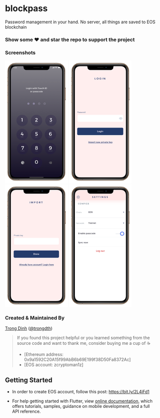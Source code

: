 # blockpass

Password management in your hand. No server, all things are saved to EOS blockchain

### Show some :heart: and star the repo to support the project

### Screenshots

<img src="screenshots/s1.png" height="405em" /> <img src="screenshots/s2.png" height="405em" /> <img src="screenshots/s3.png" height="405em" /> <img src="screenshots/s4.png" height="405em" />


### Created & Maintained By

[Trong Dinh](https://github.com/trongdth) ([@trongdth](https://www.twitter.com/trongdth))

> If you found this project helpful or you learned something from the source code and want to thank me, consider buying me a cup of :coffee:
>
> * [Ethereum address: 0x9a1592C20A15f99AbB6b69E199f38D50Fa8372Ac]
> * [EOS account: zcryptoman1z]

## Getting Started

- In order to create EOS account, follow this post: https://bit.ly/2L4iFd1

- For help getting started with Flutter, view [online documentation](https://flutter.dev/docs), which offers tutorials, 
samples, guidance on mobile development, and a full API reference.
